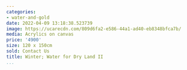 ```yaml
---
categories:
- water-and-gold
date: 2022-04-09 13:18:38.523739
image: https://ucarecdn.com/809d6fa2-e586-44a1-ad40-eb8348bfca7b/
media: Acrylics on canvas
price: '4900'
size: 120 x 150cm
sold: Contact Us
title: Winter; Water for Dry Land II
...
```

